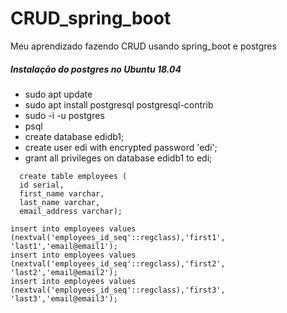 # CRUD_spring_boot
Meu aprendizado fazendo CRUD usando spring_boot e postgres

##### Instalação do postgres no Ubuntu 18.04

- sudo apt update
- sudo apt install postgresql postgresql-contrib
- sudo -i -u postgres
- psql
- create database edidb1;
- create user edi with encrypted password 'edi';
- grant all privileges on database edidb1 to edi;
```
  create table employees (
  id serial,
  first_name varchar,
  last_name varchar,
  email_address varchar);
```
```
insert into employees values (nextval('employees_id_seq'::regclass),'first1', 'last1','email@email1');
insert into employees values (nextval('employees_id_seq'::regclass),'first2', 'last2','email@email2');
insert into employees values (nextval('employees_id_seq'::regclass),'first3', 'last3','email@email3');
```
